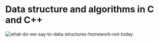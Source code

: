 # Data structure and algorithms in C and C++




![what-do-we-say-to-data-structures-homework-not-today](https://user-images.githubusercontent.com/68494604/96039614-913c8080-0e86-11eb-8d6a-5304c72d5422.jpg)

